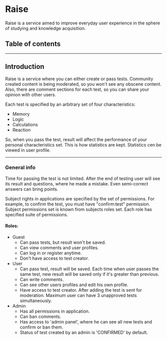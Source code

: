 # Raise

Raise is a service aimed to improve everyday user experience in the sphere of studying and
knowledge acquisition.

## Table of contents
___
## Introduction
Raise is a service where you can either create or pass tests. Community created content
is being moderated, so you won't see any obscene content. Also, there are comment
sections for each test, so you can share your opinion with other users.

Each test is specified by an arbitrary set of four characteristics:
- Memory
- Logic
- Calculations
- Reaction

So, when you pass the test, result will affect the performance of your personal
characteristics set. This is how statistics are kept. Statistics cen be viewed in 
user profile.

___

### General info

Time for passing the test is not limited. After the end of testing user will see its result and 
questions, where he made a mistake. Even semi-correct answers can bring points.

Subject rights in applications are specified by the set of permissions. For example, 
to confirm the test, you must have "confirm:test" permission. Subject permissions set
is known from subjects roles set. Each role has specified suite of permissions. 

#### Roles:
- Guest 
    - Can pass tests, but result won't be saved. 
    - Can view comments and user profiles.
    - Can log in or register anytime. 
    - Don't have access to test creator.
- User 
    - Сan pass test, result will be saved. Each time when user passes the same test, 
  new result will be saved only if it's greater than previous. 
    - Сan write comments. 
    - Сan see other users profiles and edit his own profile. 
    - Have access to test creator. After adding the test is sent for moderation. Maximum user can have 3 unapproved
  tests simultaneously.
- Admin 
  - Has all permissions in application.
  - Can ban comments.
  - Has access to 'admin panel', where he can
    see all new tests and confirm or ban them. 
  - Status of test created by an admin
    is 'CONFIRMED' by default. 
